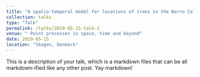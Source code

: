 ```yaml
---
title: "A spatio-temporal model for locations of trees in the Barro ColoradoIsland plot"
collection: talks
type: "Talk"
permalink: /talks/2019-05-15-talk-1
venue: " Point processes in space, time and beyond"
date: 2019-05-15
location: "Skagen, Denmark"
---
```


This is a description of your talk, which is a markdown files that can be all markdown-ified like any other post. Yay markdown!
